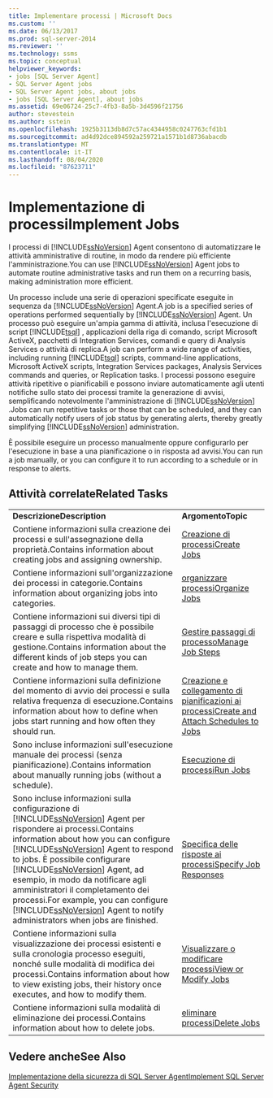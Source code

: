 ```yaml
---
title: Implementare processi | Microsoft Docs
ms.custom: ''
ms.date: 06/13/2017
ms.prod: sql-server-2014
ms.reviewer: ''
ms.technology: ssms
ms.topic: conceptual
helpviewer_keywords:
- jobs [SQL Server Agent]
- SQL Server Agent jobs
- SQL Server Agent jobs, about jobs
- jobs [SQL Server Agent], about jobs
ms.assetid: 69e06724-25c7-4fb3-8a5b-3d4596f21756
author: stevestein
ms.author: sstein
ms.openlocfilehash: 1925b3113db8d7c57ac4344958c0247763cfd1b1
ms.sourcegitcommit: ad4d92dce894592a259721a1571b1d8736abacdb
ms.translationtype: MT
ms.contentlocale: it-IT
ms.lasthandoff: 08/04/2020
ms.locfileid: "87623711"
---
```

# <a name="implement-jobs"></a><span data-ttu-id="00c6a-102">Implementazione di processi</span><span class="sxs-lookup"><span data-stu-id="00c6a-102">Implement Jobs</span></span>
  <span data-ttu-id="00c6a-103">I processi di [!INCLUDE[ssNoVersion](../../includes/ssnoversion-md.md)] Agent consentono di automatizzare le attività amministrative di routine, in modo da rendere più efficiente l'amministrazione.</span><span class="sxs-lookup"><span data-stu-id="00c6a-103">You can use [!INCLUDE[ssNoVersion](../../includes/ssnoversion-md.md)] Agent jobs to automate routine administrative tasks and run them on a recurring basis, making administration more efficient.</span></span>  
  
 <span data-ttu-id="00c6a-104">Un processo include una serie di operazioni specificate eseguite in sequenza da [!INCLUDE[ssNoVersion](../../includes/ssnoversion-md.md)] Agent.</span><span class="sxs-lookup"><span data-stu-id="00c6a-104">A job is a specified series of operations performed sequentially by [!INCLUDE[ssNoVersion](../../includes/ssnoversion-md.md)] Agent.</span></span> <span data-ttu-id="00c6a-105">Un processo può eseguire un'ampia gamma di attività, inclusa l'esecuzione di script [!INCLUDE[tsql](../../includes/tsql-md.md)] , applicazioni della riga di comando, script Microsoft ActiveX, pacchetti di Integration Services, comandi e query di Analysis Services o attività di replica.</span><span class="sxs-lookup"><span data-stu-id="00c6a-105">A job can perform a wide range of activities, including running [!INCLUDE[tsql](../../includes/tsql-md.md)] scripts, command-line applications, Microsoft ActiveX scripts, Integration Services packages, Analysis Services commands and queries, or Replication tasks.</span></span> <span data-ttu-id="00c6a-106">I processi possono eseguire attività ripetitive o pianificabili e possono inviare automaticamente agli utenti notifiche sullo stato dei processi tramite la generazione di avvisi, semplificando notevolmente l'amministrazione di [!INCLUDE[ssNoVersion](../../includes/ssnoversion-md.md)] .</span><span class="sxs-lookup"><span data-stu-id="00c6a-106">Jobs can run repetitive tasks or those that can be scheduled, and they can automatically notify users of job status by generating alerts, thereby greatly simplifying [!INCLUDE[ssNoVersion](../../includes/ssnoversion-md.md)] administration.</span></span>  
  
 <span data-ttu-id="00c6a-107">È possibile eseguire un processo manualmente oppure configurarlo per l'esecuzione in base a una pianificazione o in risposta ad avvisi.</span><span class="sxs-lookup"><span data-stu-id="00c6a-107">You can run a job manually, or you can configure it to run according to a schedule or in response to alerts.</span></span>  
  
## <a name="related-tasks"></a><span data-ttu-id="00c6a-108">Attività correlate</span><span class="sxs-lookup"><span data-stu-id="00c6a-108">Related Tasks</span></span>  
  
|||  
|-|-|  
|<span data-ttu-id="00c6a-109">**Descrizione**</span><span class="sxs-lookup"><span data-stu-id="00c6a-109">**Description**</span></span>|<span data-ttu-id="00c6a-110">**Argomento**</span><span class="sxs-lookup"><span data-stu-id="00c6a-110">**Topic**</span></span>|  
|<span data-ttu-id="00c6a-111">Contiene informazioni sulla creazione dei processi e sull'assegnazione della proprietà.</span><span class="sxs-lookup"><span data-stu-id="00c6a-111">Contains information about creating jobs and assigning ownership.</span></span>|[<span data-ttu-id="00c6a-112">Creazione di processi</span><span class="sxs-lookup"><span data-stu-id="00c6a-112">Create Jobs</span></span>](create-jobs.md)|  
|<span data-ttu-id="00c6a-113">Contiene informazioni sull'organizzazione dei processi in categorie.</span><span class="sxs-lookup"><span data-stu-id="00c6a-113">Contains information about organizing jobs into categories.</span></span>|[<span data-ttu-id="00c6a-114">organizzare processi</span><span class="sxs-lookup"><span data-stu-id="00c6a-114">Organize Jobs</span></span>](organize-jobs.md)|  
|<span data-ttu-id="00c6a-115">Contiene informazioni sui diversi tipi di passaggi di processo che è possibile creare e sulla rispettiva modalità di gestione.</span><span class="sxs-lookup"><span data-stu-id="00c6a-115">Contains information about the different kinds of job steps you can create and how to manage them.</span></span>|[<span data-ttu-id="00c6a-116">Gestire passaggi di processo</span><span class="sxs-lookup"><span data-stu-id="00c6a-116">Manage Job Steps</span></span>](manage-job-steps.md)|  
|<span data-ttu-id="00c6a-117">Contiene informazioni sulla definizione del momento di avvio dei processi e sulla relativa frequenza di esecuzione.</span><span class="sxs-lookup"><span data-stu-id="00c6a-117">Contains information about how to define when jobs start running and how often they should run.</span></span>|[<span data-ttu-id="00c6a-118">Creazione e collegamento di pianificazioni ai processi</span><span class="sxs-lookup"><span data-stu-id="00c6a-118">Create and Attach Schedules to Jobs</span></span>](create-and-attach-schedules-to-jobs.md)|  
|<span data-ttu-id="00c6a-119">Sono incluse informazioni sull'esecuzione manuale dei processi (senza pianificazione).</span><span class="sxs-lookup"><span data-stu-id="00c6a-119">Contains information about manually running jobs (without a schedule).</span></span>|[<span data-ttu-id="00c6a-120">Esecuzione di processi</span><span class="sxs-lookup"><span data-stu-id="00c6a-120">Run Jobs</span></span>](run-jobs.md)|  
|<span data-ttu-id="00c6a-121">Sono incluse informazioni sulla configurazione di [!INCLUDE[ssNoVersion](../../includes/ssnoversion-md.md)] Agent per rispondere ai processi.</span><span class="sxs-lookup"><span data-stu-id="00c6a-121">Contains information about how you can configure [!INCLUDE[ssNoVersion](../../includes/ssnoversion-md.md)] Agent to respond to jobs.</span></span> <span data-ttu-id="00c6a-122">È possibile configurare [!INCLUDE[ssNoVersion](../../includes/ssnoversion-md.md)] Agent, ad esempio, in modo da notificare agli amministratori il completamento dei processi.</span><span class="sxs-lookup"><span data-stu-id="00c6a-122">For example, you can configure [!INCLUDE[ssNoVersion](../../includes/ssnoversion-md.md)] Agent to notify administrators when jobs are finished.</span></span>|[<span data-ttu-id="00c6a-123">Specifica delle risposte ai processi</span><span class="sxs-lookup"><span data-stu-id="00c6a-123">Specify Job Responses</span></span>](specify-job-responses.md)|  
|<span data-ttu-id="00c6a-124">Contiene informazioni sulla visualizzazione dei processi esistenti e sulla cronologia processo eseguiti, nonché sulle modalità di modifica dei processi.</span><span class="sxs-lookup"><span data-stu-id="00c6a-124">Contains information about how to view existing jobs, their history once executes, and how to modify them.</span></span>|[<span data-ttu-id="00c6a-125">Visualizzare o modificare processi</span><span class="sxs-lookup"><span data-stu-id="00c6a-125">View or Modify Jobs</span></span>](view-or-modify-jobs.md)|  
|<span data-ttu-id="00c6a-126">Contiene informazioni sulla modalità di eliminazione dei processi.</span><span class="sxs-lookup"><span data-stu-id="00c6a-126">Contains information about how to delete jobs.</span></span>|[<span data-ttu-id="00c6a-127">eliminare processi</span><span class="sxs-lookup"><span data-stu-id="00c6a-127">Delete Jobs</span></span>](delete-jobs.md)|  
  
## <a name="see-also"></a><span data-ttu-id="00c6a-128">Vedere anche</span><span class="sxs-lookup"><span data-stu-id="00c6a-128">See Also</span></span>  
 [<span data-ttu-id="00c6a-129">Implementazione della sicurezza di SQL Server Agent</span><span class="sxs-lookup"><span data-stu-id="00c6a-129">Implement SQL Server Agent Security</span></span>](implement-sql-server-agent-security.md)  
  
  
